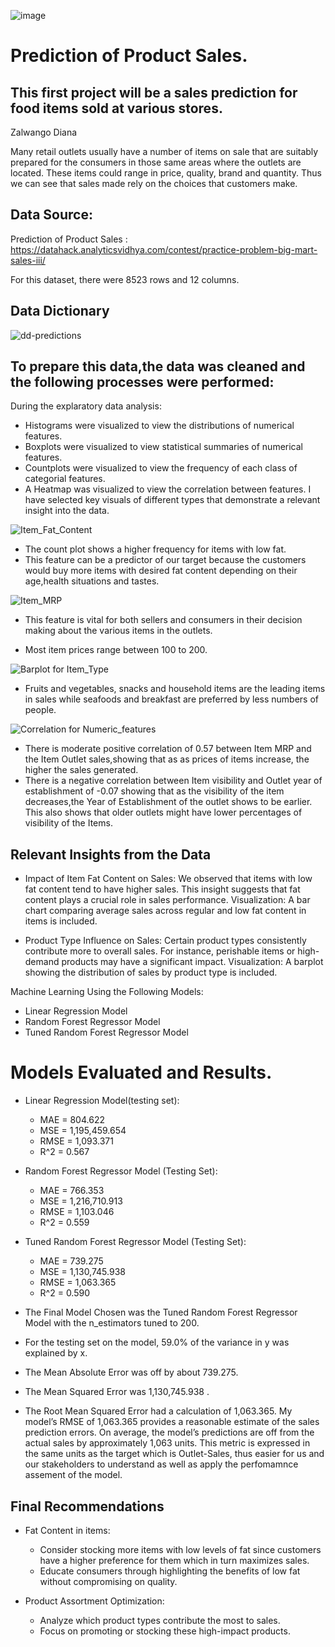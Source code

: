 ![image](https://github.com/zal-developer/Production-of-Product-Sales./assets/119515838/8b824608-682e-4591-a318-368fc9817339)

# Prediction of Product Sales.
## This first project will be a sales prediction for food items sold at various stores.

Zalwango Diana

Many retail outlets usually have a number of items on sale that are suitably prepared for the consumers in those same areas where the outlets are located. These items could range in price, quality, brand and quantity. Thus we can see that sales made rely on the choices that customers make.
## Data Source:
Prediction of  Product Sales : https://datahack.analyticsvidhya.com/contest/practice-problem-big-mart-sales-iii/

For this dataset, there were 8523 rows and 12 columns.
## Data Dictionary
![dd-predictions](https://github.com/zal-developer/Production-of-Product-Sales./assets/119515838/617a5261-1af1-46c4-a696-f821aa894538)

## To prepare this data,the data was cleaned  and the following processes were performed:
During the explaratory data analysis:
- Histograms were visualized to view the distributions of numerical features.
- Boxplots were visualized to view statistical summaries of numerical features.
- Countplots were visualized to view the frequency of each class of categorial features.
- A Heatmap was visualized to view the correlation between features.
I have selected key visuals of different types that demonstrate a relevant insight into the data.

![Item_Fat_Content](https://github.com/zal-developer/Production-of-Product-Sales./assets/119515838/4c924c5c-9156-4c62-80b0-c4403620bca0)

- The count plot shows  a higher frequency for items with low fat.
- This feature can be a predictor of our target because the customers would buy more items with desired fat content depending on their age,health situations and tastes.

![Item_MRP](https://github.com/zal-developer/Production-of-Product-Sales./assets/119515838/4b2a2742-8172-4fd7-868b-363a310270cf)

- This feature is vital for both sellers and consumers in their decision making about the various items in the outlets.

- Most item prices range between 100 to 200. 

![Barplot for Item_Type](https://github.com/zal-developer/Production-of-Product-Sales./assets/119515838/2a0216bc-30a0-431d-b3ee-00c03bb40048)
- Fruits and vegetables, snacks and household items are the leading items in sales while seafoods and breakfast are preferred by less numbers of people.

![Correlation for Numeric_features](https://github.com/zal-developer/Production-of-Product-Sales./assets/119515838/8ea3afd2-d52b-4fe2-8dab-421fe6ae1c45)
- There is moderate positive correlation of 0.57 between Item MRP and the Item Outlet sales,showing that as as prices of items increase, the higher the sales generated.
- There is a negative correlation between Item visibility and Outlet year of establishment of -0.07 showing that as the visibility of the item decreases,the Year of Establishment of the outlet shows to be earlier. This also shows that older outlets might have lower percentages of visibility of the Items.

## Relevant Insights from the Data

- Impact of Item Fat Content on Sales:
We observed that items with low fat content tend to have higher sales. This insight suggests that fat content plays a crucial role in sales performance.
Visualization: A bar chart comparing average sales across regular and low fat content in items is included.


- Product Type Influence on Sales:
Certain product types consistently contribute more to overall sales. For instance, perishable items or high-demand products may have a significant impact.
Visualization: A barplot showing the distribution of sales by product type is included.

Machine Learning Using the Following Models:
 - Linear Regression Model
 - Random Forest Regressor Model
 - Tuned Random Forest Regressor Model

# Models Evaluated and Results.
- Linear Regression Model(testing set):
  - MAE = 804.622
  - MSE = 1,195,459.654
  - RMSE = 1,093.371
  - R^2 = 0.567
    
- Random Forest Regressor Model (Testing Set):
   - MAE = 766.353
   - MSE = 1,216,710.913
   - RMSE = 1,103.046
   - R^2 = 0.559

 - Tuned Random Forest Regressor Model (Testing Set):
   - MAE = 739.275
   - MSE = 1,130,745.938
   - RMSE = 1,063.365
   - R^2 = 0.590

- The Final Model Chosen was the Tuned Random Forest Regressor Model with the n_estimators tuned to 200.

- For the testing set on the model, 59.0% of the variance in y was explained by x.

- The Mean Absolute Error was off by about 739.275.

 - The Mean Squared Error was 1,130,745.938 .

-  The Root Mean Squared Error had a calculation of 1,063.365.
   My model’s RMSE of 1,063.365 provides a reasonable estimate of the sales prediction errors.
   On average, the model’s predictions are off from the actual sales by approximately 1,063 units.
   This metric is expressed in the same units as the target which is Outlet-Sales, thus easier for us and our stakeholders 
    to understand as well as apply the perfomamnce assement of the model.

 ## Final Recommendations
 -  Fat Content in items:
    - Consider  stocking more items with low levels of fat since customers have a higher preference for them which in turn 
       maximizes sales.
    - Educate consumers through highlighting the benefits of low fat without compromising on quality.

-  Product Assortment Optimization:
   - Analyze which product types contribute the most to sales.
   - Focus on promoting or stocking these high-impact products.

